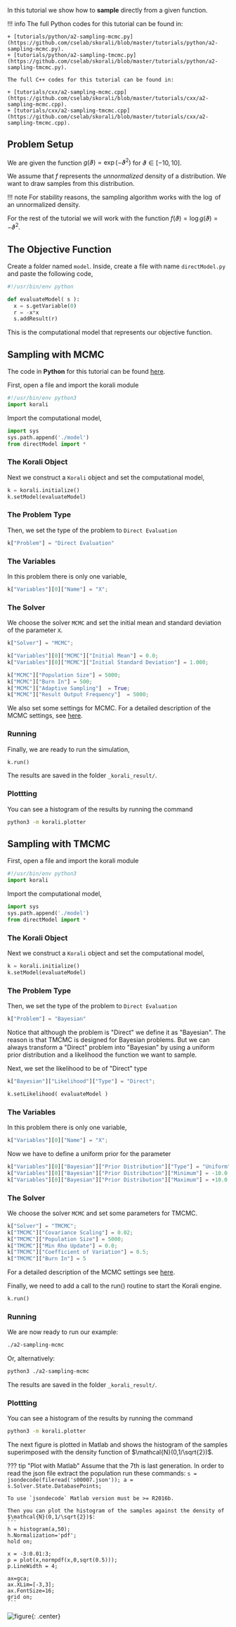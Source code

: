 In this tutorial we show how to **sample** directly from a given function.

!!! info
	The full Python codes for this tutorial can be found in:
	
	+ [tutorials/python/a2-sampling-mcmc.py](https://github.com/cselab/skorali/blob/master/tutorials/python/a2-sampling-mcmc.py).
	+ [tutorials/python/a2-sampling-tmcmc.py](https://github.com/cselab/skorali/blob/master/tutorials/python/a2-sampling-tmcmc.py).
	
	The full C++ codes for this tutorial can be found in:
	
	+ [tutorials/cxx/a2-sampling-mcmc.cpp](https://github.com/cselab/skorali/blob/master/tutorials/cxx/a2-sampling-mcmc.cpp).
	+ [tutorials/cxx/a2-sampling-tmcmc.cpp](https://github.com/cselab/skorali/blob/master/tutorials/cxx/a2-sampling-tmcmc.cpp).

## Problem Setup
We are given the function $g(\vartheta)=\exp(-\vartheta^2)$ for $\vartheta\in[-10,10]$.

We assume that $f$ represents the *unnormalized* density of a distribution.
We want to draw samples from this distribution.

!!! note
    For stability reasons, the sampling algorithm works with the $\log$ of an unnormalized density.

For the rest of the tutorial we will work with the function $f(\vartheta)=\log g(\vartheta) = -\vartheta^2$.

##  The Objective Function

Create a folder named `model`. Inside, create a file with name `directModel.py` and paste the following code,
```python
#!/usr/bin/env python

def evaluateModel( s ):
  x = s.getVariable(0)
  r = -x*x
  s.addResult(r)
```

This is the computational model that represents our objective function.

## Sampling with MCMC

The code in **Python** for this tutorial can be found [here](https://github.com/cselab/skorali/blob/master/tutorials/a2-sampling-mcmc).

First, open a file and import the korali module
```python
#!/usr/bin/env python3
import korali
```
Import the computational model,
```python
import sys
sys.path.append('./model')
from directModel import *
```


###  The Korali Object

Next we construct a `Korali` object and set the computational model,
```python
k = korali.initialize()
k.setModel(evaluateModel)
```

###  The Problem Type
Then, we set the type of the problem to `Direct Evaluation`
```python
k["Problem"] = "Direct Evaluation"
```

###  The Variables
In this problem there is only one variable,
```python
k["Variables"][0]["Name"] = "X";
```

###  The Solver
We choose the solver `MCMC` and set the initial mean and standard deviation  of the parameter `X`.
```python
k["Solver"] = "MCMC";

k["Variables"][0]["MCMC"]["Initial Mean"] = 0.0;
k["Variables"][0]["MCMC"]["Initial Standard Deviation"] = 1.000;

k["MCMC"]["Population Size"] = 5000;
k["MCMC"]["Burn In"] = 500;
k["MCMC"]["Adaptive Sampling"]  = True;
k["MCMC"]["Result Output Frequency"]  = 5000;
```
We also set some settings for MCMC. For a detailed description of the MCMC settings, see
[here](../../usage/solvers/samplers/mcmc.md).

###  Running

Finally, we are ready to run the simulation,

```python
k.run()
```

The results are saved in the folder `_korali_result/`.


###  Plottting
You can see a histogram of the results by running the command
```sh
python3 -m korali.plotter
```

## Sampling with TMCMC


First, open a file and import the korali module
```python
#!/usr/bin/env python3
import korali
```
Import the computational model,
```python
import sys
sys.path.append('./model')
from directModel import *
```


###  The Korali Object

Next we construct a `Korali` object and set the computational model,
```python
k = korali.initialize()
k.setModel(evaluateModel)
```

###  The Problem Type
Then, we set the type of the problem to `Direct Evaluation`
```python
k["Problem"] = "Bayesian"
```
Notice that although the problem is "Direct" we define it as "Bayesian". The reason is
that TMCMC is designed for Bayesian problems. But we can always transform a "Direct" problem into "Bayesian" by using a uniform prior distribution and a likelihood the function we want to sample.

Next, we set the likelihood to be of "Direct" type
```python
k["Bayesian"]["Likelihood"]["Type"] = "Direct";

k.setLikelihood( evaluateModel )
```

###  The Variables
In this problem there is only one variable,
```python
k["Variables"][0]["Name"] = "X";
```

Now we have to define a uniform prior for the parameter
```python
k["Variables"][0]["Bayesian"]["Prior Distribution"]["Type"] = "Uniform";
k["Variables"][0]["Bayesian"]["Prior Distribution"]["Minimum"] = -10.0;
k["Variables"][0]["Bayesian"]["Prior Distribution"]["Maximum"] = +10.0;
```



###  The Solver
We choose the solver `MCMC` and set some parameters for TMCMC.
```python
k["Solver"] = "TMCMC";
k["TMCMC"]["Covariance Scaling"] = 0.02;
k["TMCMC"]["Population Size"] = 5000;
k["TMCMC"]["Min Rho Update"] = 0.0;
k["TMCMC"]["Coefficient of Variation"] = 0.5;
k["TMCMC"]["Burn In"] = 5
```

 For a detailed description of the MCMC settings see [here](../../usage/solvers/samplers/tmcmc.md).

Finally, we need to add a call to the run() routine to start the Korali engine.

```python
k.run()
```

###  Running

We are now ready to run our example:

```bash
./a2-sampling-mcmc
```

Or, alternatively:

```bash
python3 ./a2-sampling-mcmc
```

The results are saved in the folder `_korali_result/`.


###  Plottting
You can see a histogram of the results by running the command
```sh
python3 -m korali.plotter
```

The next figure is plotted in Matlab and shows the histogram of the samples superimposed
with the density function of $\mathcal{N}(0,1/\sqrt{2})$.


??? tip "Plot with Matlab"
    Assume that the 7th is last generation. In order to read the json file extract
    the population run these commands:
    ```
    s = jsondecode(fileread('s00007.json'));
    a = s.Solver.State.DatabasePoints;
    ```

    To use `jsondecode` Matlab version must be >= R2016b.

    Then you can plot the histogram of the samples against the density of
    $\mathcal{N}(0,1/\sqrt{2})$:
    ```
    h = histogram(a,50);
    h.Normalization='pdf';
    hold on;

    x = -3:0.01:3;
    p = plot(x,normpdf(x,0,sqrt(0.5)));
    p.LineWidth = 4;

    ax=gca;
    ax.XLim=[-3,3];
    ax.FontSize=16;
    grid on;
    ```

![figure](direct-tmcmc.png){: .center}
